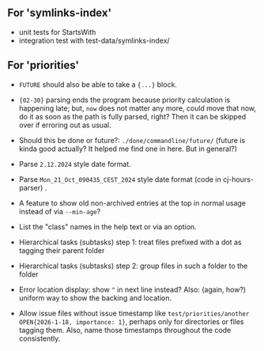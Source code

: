 ## For 'symlinks-index'

- unit tests for StartsWith
- integration test with test-data/symlinks-index/

## For 'priorities'

- `FUTURE` should also be able to take a `{...}` block.

- `{02-30}` parsing ends the program because priority calculation is
  happening late; but, `now` does not matter any more, could move that
  now, do it as soon as the path is fully parsed, right? Then it can
  be skipped over if erroring out as usual.

- Should this be done or future?: `./done/commandline/future/` (future
  is kinda good actually? It helped me find one in here. But in
  general?)

- Parse `2.12.2024` style date format.

- Parse `Mon_21_Oct_090435_CEST_2024` style date format (code in
  cj-hours-parser) .

- A feature to show old non-archived entries at the top in normal
  usage instead of via `--min-age`?

- List the "class" names in the help text or via an option.

- Hierarchical tasks (subtasks) step 1: treat files prefixed with a dot as tagging their parent folder

- Hierarchical tasks (subtasks) step 2: group files in such a folder to the folder

- Error location display: show `^` in next line instead? Also: (again,
  how?) uniform way to show the backing and location.

- Allow issue files without issue timestamp like
  `test/priorities/another OPEN{2026-1-18, importance: 1}`, perhaps
  only for directories or files tagging them. Also, name those
  timestamps throughout the code consistently.

